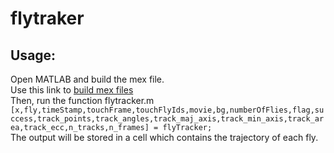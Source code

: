 # flytraker
## Usage: 
Open MATLAB and build the mex file. 
<br />Use this link to [build mex files](https://www.mathworks.com/help/matlab/matlab_external/what-you-need-to-build-mex-files.html)
<br />Then, run the function flytracker.m
`[x,fly,timeStamp,touchFrame,touchFlyIds,movie,bg,numberOfFlies,flag,success,track_points,track_angles,track_maj_axis,track_min_axis,track_area,track_ecc,n_tracks,n_frames] = flyTracker;`
<br />The output will be stored in a cell which contains the trajectory of each fly.
